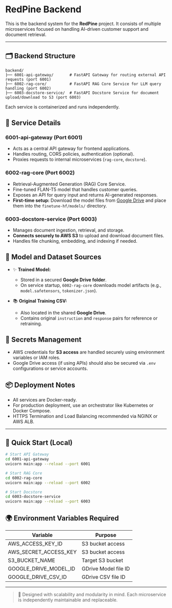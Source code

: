 
# RedPine Backend

This is the backend system for the **RedPine** project. It consists of multiple microservices focused on handling AI-driven customer support and document retrieval.

---

## 🗂️ Backend Structure

```plaintext
backend/
├── 6001-api-gateway/       # FastAPI Gateway for routing external API requests (port 6001)
├── 6002-rag-core/          # FastAPI RAG Core Service for LLM query handling (port 6002)
├── 6003-docstore-service/  # FastAPI Docstore Service for document upload/download to S3 (port 6003)
```

Each service is containerized and runs independently.

## 🚀 Service Details

### 6001-api-gateway (Port 6001)
- Acts as a central API gateway for frontend applications.
- Handles routing, CORS policies, authentication (optional).
- Proxies requests to internal microservices (`rag-core`, `docstore`).

### 6002-rag-core (Port 6002)
- Retrieval-Augmented Generation (RAG) Core Service.
- Fine-tuned FLAN-T5 model that handles customer queries.
- Exposes an API for query input and returns AI-generated responses.
- **First-time setup:** Download the model files from [Google Drive](https://drive.google.com/drive/folders/1i-oqb0i18298fQNO9wyJW0mjNSkIU-kJ?usp=sharing) and place them into the `finetune-hf/models/` directory.

### 6003-docstore-service (Port 6003)
- Manages document ingestion, retrieval, and storage.
- **Connects securely to AWS S3** to upload and download document files.
- Handles file chunking, embedding, and indexing if needed.

## 📂 Model and Dataset Sources

- ✨ **Trained Model:**
    - Stored in a secured **Google Drive folder**.
    - On service startup, `6002-rag-core` downloads model artifacts (e.g., `model.safetensors`, `tokenizer.json`).

- 📚 **Original Training CSV:**
    - Also located in the shared **Google Drive**.
    - Contains original `instruction` and `response` pairs for reference or retraining.

## 🔐 Secrets Management

- AWS credentials for **S3 access** are handled securely using environment variables or IAM roles.
- Google Drive access (if using APIs) should also be secured via `.env` configurations or service accounts.

## 📦 Deployment Notes

- All services are Docker-ready.
- For production deployment, use an orchestrator like Kubernetes or Docker Compose.
- HTTPS Termination and Load Balancing recommended via NGINX or AWS ALB.

---

## 📅 Quick Start (Local)

```bash
# Start API Gateway
cd 6001-api-gateway
uvicorn main:app --reload --port 6001

# Start RAG Core
cd 6002-rag-core
uvicorn main:app --reload --port 6002

# Start Docstore
cd 6003-docstore-service
uvicorn main:app --reload --port 6003
```

## 🌍 Environment Variables Required

| Variable | Purpose |
|----------|---------|
| AWS_ACCESS_KEY_ID | S3 bucket access |
| AWS_SECRET_ACCESS_KEY | S3 bucket access |
| S3_BUCKET_NAME | Target S3 bucket |
| GOOGLE_DRIVE_MODEL_ID | GDrive Model file ID |
| GOOGLE_DRIVE_CSV_ID | GDrive CSV file ID |

---

> 📅 Designed with scalability and modularity in mind. Each microservice is independently maintainable and replaceable.
